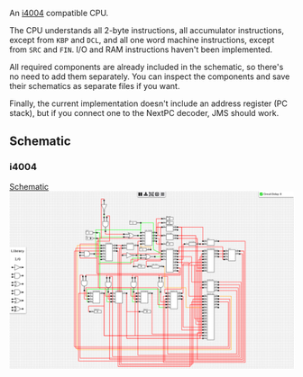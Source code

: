 An [i4004](https://en.wikipedia.org/wiki/Intel_4004) compatible CPU. 

The CPU understands all 2-byte instructions, all accumulator instructions, except from `KBP` and `DCL`, and all one word machine instructions, except from `SRC` and `FIN`. I/O and RAM instructions haven't been implemented.

All required components are already included in the schematic, so there's no need to add them separately. You can inspect the components and save their schematics as separate files if you want.

Finally, the current implementation doesn't include an address register (PC stack), but if you connect one to the NextPC decoder, JMS should work.

## Schematic
### <a name="i4004"></a>i4004
[Schematic](i4004.sch)
![i4004](images/i4004.png "i4004")
